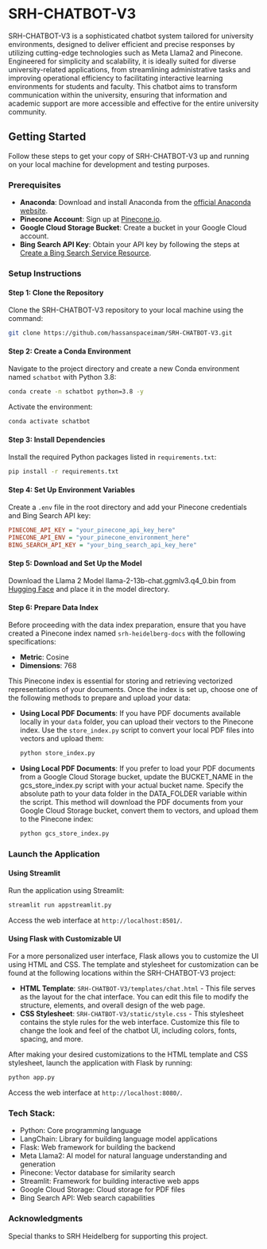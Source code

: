 # SRH-CHATBOT-V3

SRH-CHATBOT-V3 is a sophisticated chatbot system tailored for university environments, designed to deliver efficient and precise responses by utilizing cutting-edge technologies such as Meta Llama2 and Pinecone. Engineered for simplicity and scalability, it is ideally suited for diverse university-related applications, from streamlining administrative tasks and improving operational efficiency to facilitating interactive learning environments for students and faculty. This chatbot aims to transform communication within the university, ensuring that information and academic support are more accessible and effective for the entire university community.

## Getting Started
Follow these steps to get your copy of SRH-CHATBOT-V3 up and running on your local machine for development and testing purposes.

### Prerequisites
- **Anaconda**: Download and install Anaconda from the [official Anaconda website](https://www.anaconda.com/products/individual).
- **Pinecone Account**: Sign up at [Pinecone.io](https://www.pinecone.io/).
- **Google Cloud Storage Bucket**: Create a bucket in your Google Cloud account.
- **Bing Search API Key**: Obtain your API key by following the steps at [Create a Bing Search Service Resource](https://docs.microsoft.com/en-us/azure/cognitive-services/bing-web-search/).

### Setup Instructions

#### Step 1: Clone the Repository
Clone the SRH-CHATBOT-V3 repository to your local machine using the command:
```bash
git clone https://github.com/hassanspaceimam/SRH-CHATBOT-V3.git
```

#### Step 2: Create a Conda Environment
Navigate to the project directory and create a new Conda environment named `schatbot` with Python 3.8:
```bash
conda create -n schatbot python=3.8 -y
```
Activate the environment:
```bash
conda activate schatbot
```

#### Step 3: Install Dependencies
Install the required Python packages listed in `requirements.txt`:
```bash
pip install -r requirements.txt
```

#### Step 4: Set Up Environment Variables
Create a `.env` file in the root directory and add your Pinecone credentials and Bing Search API key:
```ini
PINECONE_API_KEY = "your_pinecone_api_key_here"
PINECONE_API_ENV = "your_pinecone_environment_here"
BING_SEARCH_API_KEY = "your_bing_search_api_key_here"
```

#### Step 5: Download and Set Up the Model
Download the Llama 2 Model llama-2-13b-chat.ggmlv3.q4_0.bin from [Hugging Face](https://huggingface.co/TheBloke/Llama-2-13B-chat-GGML) and place it in the model directory.


#### Step 6: Prepare Data Index
Before proceeding with the data index preparation, ensure that you have created a Pinecone index named `srh-heidelberg-docs` with the following specifications:
- **Metric**: Cosine
- **Dimensions**: 768

This Pinecone index is essential for storing and retrieving vectorized representations of your documents. Once the index is set up, choose one of the following methods to prepare and upload your data:

- **Using Local PDF Documents**:
  If you have PDF documents available locally in your `data` folder, you can upload their vectors to the Pinecone index. Use the `store_index.py` script to convert your local PDF files into vectors and upload them:
  ```bash
  python store_index.py
  ```
- **Using Local PDF Documents**:
  If you prefer to load your PDF documents from a Google Cloud Storage bucket, update the BUCKET_NAME in the gcs_store_index.py script with your actual bucket name. Specify the absolute path to your data folder in the DATA_FOLDER variable within the script. This method will download the PDF documents from your Google Cloud Storage bucket, convert them to vectors, and upload them to the Pinecone index:
  ```bash
  python gcs_store_index.py
  ```


### Launch the Application

#### Using Streamlit
Run the application using Streamlit:
```bash
streamlit run appstreamlit.py
```
Access the web interface at `http://localhost:8501/`.

#### Using Flask with Customizable UI
For a more personalized user interface, Flask allows you to customize the UI using HTML and CSS. The template and stylesheet for customization can be found at the following locations within the SRH-CHATBOT-V3 project:

- **HTML Template**: `SRH-CHATBOT-V3/templates/chat.html` - This file serves as the layout for the chat interface. You can edit this file to modify the structure, elements, and overall design of the web page.
- **CSS Stylesheet**: `SRH-CHATBOT-V3/static/style.css` - This stylesheet contains the style rules for the web interface. Customize this file to change the look and feel of the chatbot UI, including colors, fonts, spacing, and more.

After making your desired customizations to the HTML template and CSS stylesheet, launch the application with Flask by running:
```bash
python app.py
```
Access the web interface at `http://localhost:8080/`.

### Tech Stack:
- Python: Core programming language
- LangChain: Library for building language model applications
- Flask: Web framework for building the backend
- Meta Llama2: AI model for natural language understanding and generation
- Pinecone: Vector database for similarity search
- Streamlit: Framework for building interactive web apps
- Google Cloud Storage: Cloud storage for PDF files
- Bing Search API: Web search capabilities

### Acknowledgments
Special thanks to SRH Heidelberg for supporting this project.
